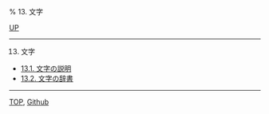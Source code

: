 % 13. 文字

[UP](index.html)  

---

13. 文字

- [13.1. 文字の説明](13.1.html)
- [13.2. 文字の辞書](13.2.html)

---
[TOP](index.html),  [Github](https://github.com/nptcl/npt-japanese)

